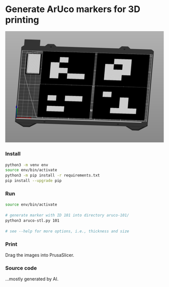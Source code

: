 # Generate ArUco markers for 3D printing

![ArUco images in PrusaSlicer](aruco.png "ArUco images in PrusaSlicer")

### Install

```bash
python3 -m venv env
source env/bin/activate
python3 -m pip install -r requirements.txt
pip install --upgrade pip
```

### Run
```bash
source env/bin/activate

# generate marker with ID 101 into directory aruco-101/
python3 aruco-stl.py 101

# see --help for more options, i.e., thickness and size
```

### Print
Drag the images into PrusaSlicer.

### Source code

...mostly generated by AI.
